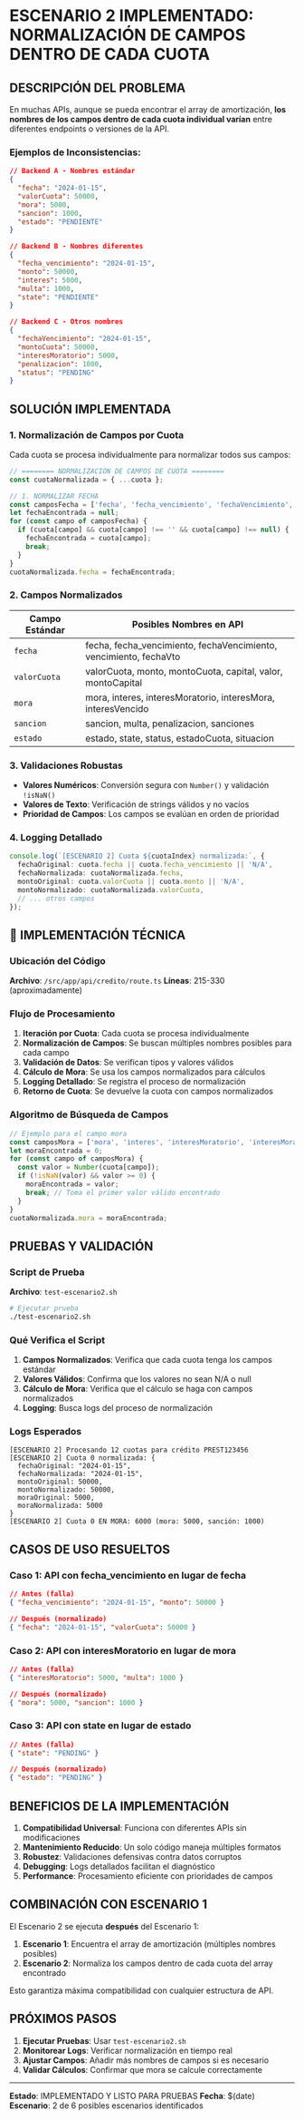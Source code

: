 # ESCENARIO 2 IMPLEMENTADO: NORMALIZACIÓN DE CAMPOS DENTRO DE CADA CUOTA

## DESCRIPCIÓN DEL PROBLEMA

En muchas APIs, aunque se pueda encontrar el array de amortización, **los nombres de los campos dentro de cada cuota individual varían** entre diferentes endpoints o versiones de la API.

### Ejemplos de Inconsistencias:

```json
// Backend A - Nombres estándar
{
  "fecha": "2024-01-15",
  "valorCuota": 50000,
  "mora": 5000,
  "sancion": 1000,
  "estado": "PENDIENTE"
}

// Backend B - Nombres diferentes
{
  "fecha_vencimiento": "2024-01-15",
  "monto": 50000,
  "interes": 5000,
  "multa": 1000,
  "state": "PENDIENTE"
}

// Backend C - Otros nombres
{
  "fechaVencimiento": "2024-01-15",
  "montoCuota": 50000,
  "interesMoratorio": 5000,
  "penalizacion": 1000,
  "status": "PENDING"
}
```

## SOLUCIÓN IMPLEMENTADA

### 1. Normalización de Campos por Cuota

Cada cuota se procesa individualmente para normalizar todos sus campos:

```typescript
// ======== NORMALIZACIÓN DE CAMPOS DE CUOTA ========
const cuotaNormalizada = { ...cuota };

// 1. NORMALIZAR FECHA
const camposFecha = ['fecha', 'fecha_vencimiento', 'fechaVencimiento', 'vencimiento', 'fechaVto'];
let fechaEncontrada = null;
for (const campo of camposFecha) {
  if (cuota[campo] && cuota[campo] !== '' && cuota[campo] !== null) {
    fechaEncontrada = cuota[campo];
    break;
  }
}
cuotaNormalizada.fecha = fechaEncontrada;
```

### 2. Campos Normalizados

| Campo Estándar | Posibles Nombres en API |
|---|---|
| `fecha` | fecha, fecha_vencimiento, fechaVencimiento, vencimiento, fechaVto |
| `valorCuota` | valorCuota, monto, montoCuota, capital, valor, montoCapital |
| `mora` | mora, interes, interesMoratorio, interesMora, interesVencido |
| `sancion` | sancion, multa, penalizacion, sanciones |
| `estado` | estado, state, status, estadoCuota, situacion |

### 3. Validaciones Robustas

- **Valores Numéricos**: Conversión segura con `Number()` y validación `!isNaN()`
- **Valores de Texto**: Verificación de strings válidos y no vacíos
- **Prioridad de Campos**: Los campos se evalúan en orden de prioridad

### 4. Logging Detallado

```typescript
console.log(`[ESCENARIO 2] Cuota ${cuotaIndex} normalizada:`, {
  fechaOriginal: cuota.fecha || cuota.fecha_vencimiento || 'N/A',
  fechaNormalizada: cuotaNormalizada.fecha,
  montoOriginal: cuota.valorCuota || cuota.monto || 'N/A',
  montoNormalizado: cuotaNormalizada.valorCuota,
  // ... otros campos
});
```

## 🔧 IMPLEMENTACIÓN TÉCNICA

### Ubicación del Código

**Archivo**: `/src/app/api/credito/route.ts`
**Líneas**: 215-330 (aproximadamente)

### Flujo de Procesamiento

1. **Iteración por Cuota**: Cada cuota se procesa individualmente
2. **Normalización de Campos**: Se buscan múltiples nombres posibles para cada campo
3. **Validación de Datos**: Se verifican tipos y valores válidos
4. **Cálculo de Mora**: Se usa los campos normalizados para cálculos
5. **Logging Detallado**: Se registra el proceso de normalización
6. **Retorno de Cuota**: Se devuelve la cuota con campos normalizados

### Algoritmo de Búsqueda de Campos

```typescript
// Ejemplo para el campo mora
const camposMora = ['mora', 'interes', 'interesMoratorio', 'interesMora', 'interesVencido'];
let moraEncontrada = 0;
for (const campo of camposMora) {
  const valor = Number(cuota[campo]);
  if (!isNaN(valor) && valor >= 0) {
    moraEncontrada = valor;
    break; // Toma el primer valor válido encontrado
  }
}
cuotaNormalizada.mora = moraEncontrada;
```

## PRUEBAS Y VALIDACIÓN

### Script de Prueba

**Archivo**: `test-escenario2.sh`

```bash
# Ejecutar prueba
./test-escenario2.sh
```

### Qué Verifica el Script

1. **Campos Normalizados**: Verifica que cada cuota tenga los campos estándar
2. **Valores Válidos**: Confirma que los valores no sean N/A o null
3. **Cálculo de Mora**: Verifica que el cálculo se haga con campos normalizados
4. **Logging**: Busca logs del proceso de normalización

### Logs Esperados

```
[ESCENARIO 2] Procesando 12 cuotas para crédito PREST123456
[ESCENARIO 2] Cuota 0 normalizada: {
  fechaOriginal: "2024-01-15",
  fechaNormalizada: "2024-01-15",
  montoOriginal: 50000,
  montoNormalizado: 50000,
  moraOriginal: 5000,
  moraNormalizada: 5000
}
[ESCENARIO 2] Cuota 0 EN MORA: 6000 (mora: 5000, sanción: 1000)
```

## CASOS DE USO RESUELTOS

### Caso 1: API con fecha_vencimiento en lugar de fecha
```json
// Antes (falla)
{ "fecha_vencimiento": "2024-01-15", "monto": 50000 }

// Después (normalizado)
{ "fecha": "2024-01-15", "valorCuota": 50000 }
```

### Caso 2: API con interesMoratorio en lugar de mora
```json
// Antes (falla)
{ "interesMoratorio": 5000, "multa": 1000 }

// Después (normalizado)
{ "mora": 5000, "sancion": 1000 }
```

### Caso 3: API con state en lugar de estado
```json
// Antes (falla)
{ "state": "PENDING" }

// Después (normalizado)
{ "estado": "PENDING" }
```

## BENEFICIOS DE LA IMPLEMENTACIÓN

1. **Compatibilidad Universal**: Funciona con diferentes APIs sin modificaciones
2. **Mantenimiento Reducido**: Un solo código maneja múltiples formatos
3. **Robustez**: Validaciones defensivas contra datos corruptos
4. **Debugging**: Logs detallados facilitan el diagnóstico
5. **Performance**: Procesamiento eficiente con prioridades de campos

## COMBINACIÓN CON ESCENARIO 1

El Escenario 2 se ejecuta **después** del Escenario 1:

1. **Escenario 1**: Encuentra el array de amortización (múltiples nombres posibles)
2. **Escenario 2**: Normaliza los campos dentro de cada cuota del array encontrado

Esto garantiza máxima compatibilidad con cualquier estructura de API.

## PRÓXIMOS PASOS

1. **Ejecutar Pruebas**: Usar `test-escenario2.sh`
2. **Monitorear Logs**: Verificar normalización en tiempo real
3. **Ajustar Campos**: Añadir más nombres de campos si es necesario
4. **Validar Cálculos**: Confirmar que mora se calcule correctamente

---

**Estado**: IMPLEMENTADO Y LISTO PARA PRUEBAS
**Fecha**: $(date)
**Escenario**: 2 de 6 posibles escenarios identificados
